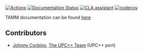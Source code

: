 [![Actions](https://github.com/NWChemEx-Project/TAMM/workflows/TAMM_CI/badge.svg)](https://github.com/NWChemEx-Project/TAMM)
[![Documentation Status](https://readthedocs.org/projects/tamm/badge/?version=latest)](https://tamm.readthedocs.io/en/latest/?badge=latest)
[![CLA assistant](https://cla-assistant.io/readme/badge/NWChemEx-Project/TAMM)](https://cla-assistant.io/NWChemEx-Project/TAMM)
[![codecov](https://codecov.io/gh/NWChemEx-Project/TAMM/branch/main/graph/badge.svg?token=rlCvgnawKX)](https://codecov.io/gh/NWChemEx-Project/TAMM)

TAMM documentation can be found [here](https://tamm.readthedocs.io)


## Contributors

* [Johnny Corbino](https://crd.lbl.gov/divisions/amcr/computer-science-amcr/class/members/class-staff/johnny-corbino), [The UPC++ Team](https://bitbucket.org/berkeleylab/upcxx/wiki/Home) (UPC++ port)
